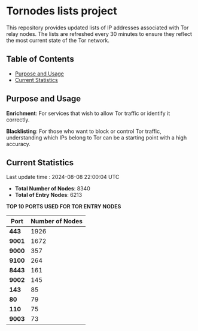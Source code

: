 # Tornodes lists project

This repository provides updated lists of IP addresses associated with Tor relay nodes. The lists are refreshed every 30 minutes to ensure they reflect the most current state of the Tor network.

## Table of Contents

- [Purpose and Usage](#purpose-and-usage)
- [Current Statistics](#current-statistics)


## Purpose and Usage

**Enrichment**: For services that wish to allow Tor traffic or identify it correctly.

**Blacklisting**: For those who want to block or control Tor traffic, understanding which IPs belong to Tor can be a starting point with a high accuracy.

## Current Statistics

Last update time : 2024-08-08 22:00:04 UTC

- **Total Number of Nodes**: 8340
- **Total of Entry Nodes**: 6213

**TOP 10 PORTS USED FOR TOR ENTRY NODES**

| **Port** | **Number of Nodes** |
|------|-----------------|
| **443**   | 1926  |
| **9001**   | 1672  |
| **9000**   | 357  |
| **9100**   | 264  |
| **8443**   | 161  |
| **9002**   | 145  |
| **143**   | 85  |
| **80**   | 79  |
| **110**   | 75  |
| **9003**   | 73  |

